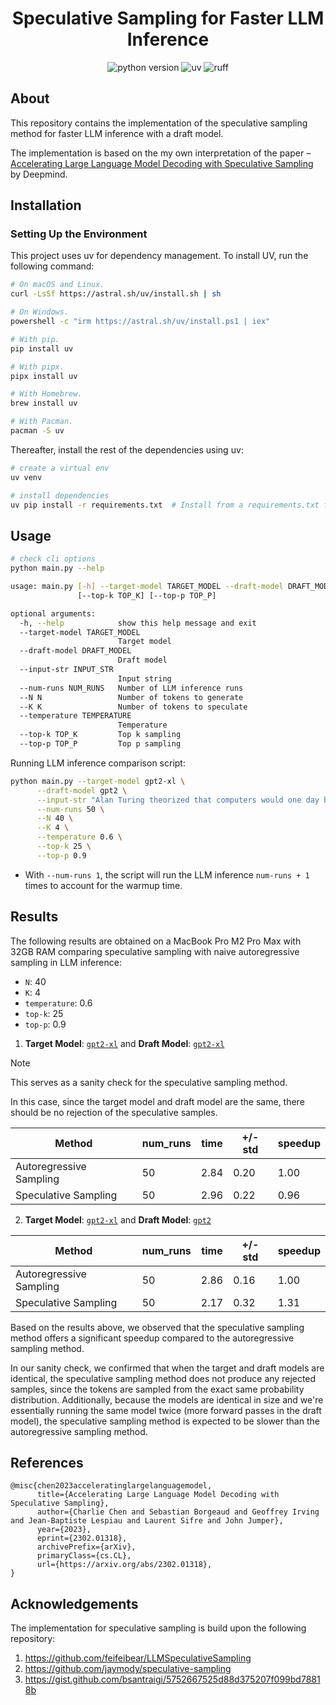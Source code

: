 <h1 align="center">Speculative Sampling for Faster LLM Inference</h1>

<p align="center">
    <img src="https://img.shields.io/badge/python-3.9.10-orange"
         alt="python version">
     <img src="https://img.shields.io/endpoint?url=https://raw.githubusercontent.com/astral-sh/uv/main/assets/badge/v0.json"
          alt="uv">
    <img src="https://img.shields.io/endpoint?url=https://raw.githubusercontent.com/charliermarsh/ruff/main/assets/badge/v1.json"
         alt="ruff">
</p>

## About

This repository contains the implementation of the speculative sampling method for faster LLM inference with a draft model.

The implementation is based on the my own interpretation of the paper – [Accelerating Large Language Model Decoding with Speculative Sampling](https://arxiv.org/abs/2302.01318) by Deepmind.


## Installation

### Setting Up the Environment

This project uses uv for dependency management. To install UV, run the following command:

```bash
# On macOS and Linux.
curl -LsSf https://astral.sh/uv/install.sh | sh

# On Windows.
powershell -c "irm https://astral.sh/uv/install.ps1 | iex"

# With pip.
pip install uv

# With pipx.
pipx install uv

# With Homebrew.
brew install uv

# With Pacman.
pacman -S uv
```

Thereafter, install the rest of the dependencies using uv:

```bash
# create a virtual env
uv venv

# install dependencies
uv pip install -r requirements.txt  # Install from a requirements.txt file.
```

## Usage

```bash
# check cli options
python main.py --help

usage: main.py [-h] --target-model TARGET_MODEL --draft-model DRAFT_MODEL --input-str INPUT_STR [--num-runs NUM_RUNS] [--N N] [--K K] [--temperature TEMPERATURE]
               [--top-k TOP_K] [--top-p TOP_P]

optional arguments:
  -h, --help            show this help message and exit
  --target-model TARGET_MODEL
                        Target model
  --draft-model DRAFT_MODEL
                        Draft model
  --input-str INPUT_STR
                        Input string
  --num-runs NUM_RUNS   Number of LLM inference runs
  --N N                 Number of tokens to generate
  --K K                 Number of tokens to speculate
  --temperature TEMPERATURE
                        Temperature
  --top-k TOP_K         Top k sampling
  --top-p TOP_P         Top p sampling
```

Running LLM inference comparison script:

```bash
python main.py --target-model gpt2-xl \
      --draft-model gpt2 \
      --input-str "Alan Turing theorized that computers would one day become" \
      --num-runs 50 \
      --N 40 \
      --K 4 \
      --temperature 0.6 \
      --top-k 25 \
      --top-p 0.9
```

- With `--num-runs 1`, the script will run the LLM inference `num-runs + 1` times to account for the warmup time.


## Results

The following results are obtained on a MacBook Pro M2 Pro Max with 32GB RAM comparing speculative sampling with naive autoregressive sampling in LLM inference:

- `N`: 40
- `K`: 4
- `temperature`: 0.6
- `top-k`: 25
- `top-p`: 0.9

1. **Target Model**: [`gpt2-xl`](https://huggingface.co/openai-community/gpt2-xl) and **Draft Model**: [`gpt2-xl`](https://huggingface.co/openai-community/gpt2-xl)

> [!NOTE]
>
> This serves as a sanity check for the speculative sampling method.
>
> In this case, since the target model and draft model are the same, there should be no rejection of the speculative samples.

| Method                  | num_runs | time       | +/- std  | speedup |
| ----------------------- | -------- | ---------- | -------- | -------- |
| Autoregressive Sampling | 50       | 2.84       |   0.20   | 1.00     |
| Speculative Sampling    | 50       | 2.96       |   0.22   | 0.96     |

2. **Target Model**: [`gpt2-xl`](https://huggingface.co/openai-community/gpt2-xl) and **Draft Model**: [`gpt2`](https://huggingface.co/openai-community/gpt2)

| Method                  | num_runs | time       | +/- std  | speedup |
| ----------------------- | -------- | ---------- | -------- | -------- |
| Autoregressive Sampling | 50       | 2.86       |   0.16   | 1.00     |
| Speculative Sampling    | 50       | 2.17       |   0.32   | 1.31     |

Based on the results above, we observed that the speculative sampling method offers a significant speedup compared to the autoregressive sampling method.

In our sanity check, we confirmed that when the target and draft models are identical, the speculative sampling method does not produce any rejected samples, since the tokens are sampled from the exact same probability distribution. Additionally, because the models are identical in size and we're essentially running the same model twice (more forward passes in the draft model), the speculative sampling method is expected to be slower than the autoregressive sampling method.

## References

```
@misc{chen2023acceleratinglargelanguagemodel,
      title={Accelerating Large Language Model Decoding with Speculative Sampling}, 
      author={Charlie Chen and Sebastian Borgeaud and Geoffrey Irving and Jean-Baptiste Lespiau and Laurent Sifre and John Jumper},
      year={2023},
      eprint={2302.01318},
      archivePrefix={arXiv},
      primaryClass={cs.CL},
      url={https://arxiv.org/abs/2302.01318}, 
}
```

## Acknowledgements

The implementation for speculative sampling is build upon the following repository:

1. https://github.com/feifeibear/LLMSpeculativeSampling
2. https://github.com/jaymody/speculative-sampling
3. https://gist.github.com/bsantraigi/5752667525d88d375207f099bd78818b
